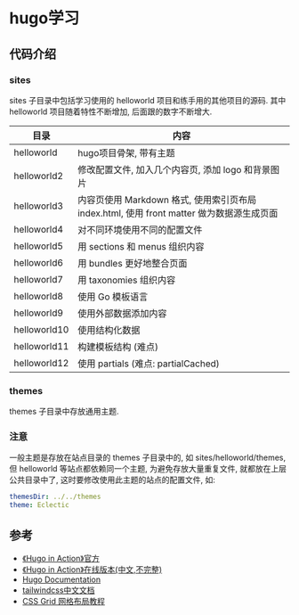 # hugo学习

## 代码介绍

### sites

sites 子目录中包括学习使用的 helloworld 项目和练手用的其他项目的源码.
其中 helloworld 项目随着特性不断增加, 后面跟的数字不断增大.

目录          | 内容
--------------|--------------------------
helloworld    | hugo项目骨架, 带有主题
helloworld2   | 修改配置文件, 加入几个内容页, 添加 logo 和背景图片
helloworld3   | 内容页使用 Markdown 格式, 使用索引页布局 index.html, 使用 front matter 做为数据源生成页面
helloworld4   | 对不同环境使用不同的配置文件
helloworld5   | 用 sections 和 menus 组织内容
helloworld6   | 用 bundles 更好地整合页面
helloworld7   | 用 taxonomies 组织内容
helloworld8   | 使用 Go 模板语言
helloworld9   | 使用外部数据添加内容
helloworld10  | 使用结构化数据
helloworld11  | 构建模板结构 (难点)
helloworld12  | 使用 partials (难点: partialCached)

### themes

themes 子目录中存放通用主题. 

### 注意

一般主题是存放在站点目录的 themes 子目录中的, 如 sites/helloworld/themes,
但 helloworld 等站点都依赖同一个主题, 为避免存放大量重复文件, 就都放在上层公共目录中了,
这时要修改使用此主题的站点的配置文件, 如:
```yaml
themesDir: ../../themes
theme: Eclectic
```


## 参考

- [《Hugo in Action》官方](https://www.manning.com/books/hugo-in-action)
- [《Hugo in Action》在线版本(中文,不完整)](https://hugo-in-action.foofun.cn/zh/)
- [Hugo Documentation](https://gohugo.io/documentation/)
- [tailwindcss中文文档](https://www.tailwindcss.cn/)
- [CSS Grid 网格布局教程](https://ruanyifeng.com/blog/2019/03/grid-layout-tutorial.html)